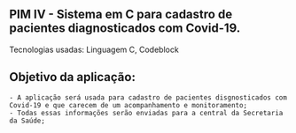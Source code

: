 ## PIM IV - Sistema em C para cadastro de pacientes diagnosticados com Covid-19.

Tecnologias usadas: Linguagem C, Codeblock

## Objetivo da aplicação: 
    - A aplicação será usada para cadastro de pacientes disgnosticados com Covid-19 e que carecem de um acompanhamento e monitoramento;
    - Todas essas informações serão enviadas para a central da Secretaria da Saúde;